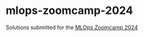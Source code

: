 # mlops-zoomcamp-2024
Solutions submitted for the [MLOps Zoomcamp 2024](https://github.com/DataTalksClub/mlops-zoomcamp/tree/main)

